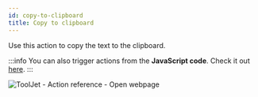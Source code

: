 ```yaml
---
id: copy-to-clipboard
title: Copy to clipboard
---
```


Use this action to copy the text to the clipboard.

:::info
You can also trigger actions from the **JavaScript code**. Check it out [here](/docs/how-to/run-actions-from-runjs).
:::

<div style={{textAlign: 'center'}}>

![ToolJet - Action reference - Open webpage](/img/actions/copytoclipboard/copytoclipboard.png)

</div>